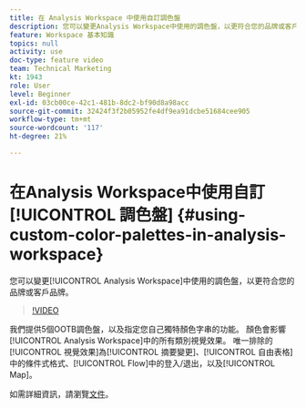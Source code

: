 ```yaml
---
title: 在 Analysis Workspace 中使用自訂調色盤
description: 您可以變更Analysis Workspace中使用的調色盤，以更符合您的品牌或客戶的品牌。
feature: Workspace 基本知識
topics: null
activity: use
doc-type: feature video
team: Technical Marketing
kt: 1943
role: User
level: Beginner
exl-id: 03cb00ce-42c1-481b-8dc2-bf90d8a98acc
source-git-commit: 32424f3f2b05952fe4df9ea91dcbe51684cee905
workflow-type: tm+mt
source-wordcount: '117'
ht-degree: 21%

---
```


# 在Analysis Workspace中使用自訂[!UICONTROL 調色盤] {#using-custom-color-palettes-in-analysis-workspace}

您可以變更[!UICONTROL Analysis Workspace]中使用的調色盤，以更符合您的品牌或客戶品牌。

>[!VIDEO](https://video.tv.adobe.com/v/23876/?quality=12)

我們提供5個OOTB調色盤，以及指定您自己獨特顏色字串的功能。 顏色會影響[!UICONTROL Analysis Workspace]中的所有類別視覺效果。 唯一排除的[!UICONTROL 視覺效果]為[!UICONTROL 摘要變更]、[!UICONTROL 自由表格]中的條件式格式、[!UICONTROL Flow]中的登入/退出，以及[!UICONTROL Map]。

如需詳細資訊，請瀏覽[文件](https://marketing.adobe.com/resources/help/zh_TW/analytics/analysis-workspace/color_palettes.html)。
